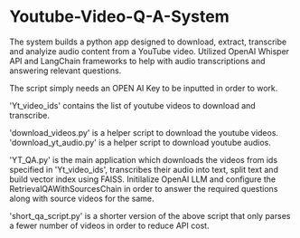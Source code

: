 # Youtube-Video-Q-A-System


The system builds a python app designed to download, extract, transcribe and analyize audio content from a YouTube video.
Utilized OpenAI Whisper API and LangChain frameworks to help with audio transcriptions and answering relevant questions.


The script simply needs an OPEN AI Key to be inputted in order to work.

'Yt_video_ids' contains the list of youtube videos to download and transcribe.

'download_videos.py' is a helper script to download the youtube videos.
'download_yt_audio.py' is a helper script to download youtube audios.

'YT_QA.py' is the main application which downloads the videos from ids specified in 'Yt_video_ids', transcribes their audio into text,
split text and build vector index using FAISS. Initilalize OpenAI LLM and configure the RetrievalQAWithSourcesChain in order to answer
the required questions along with source videos for the same. 

'short_qa_script.py' is a shorter version of the above script that only parses a fewer number of videos in order to reduce API cost.
